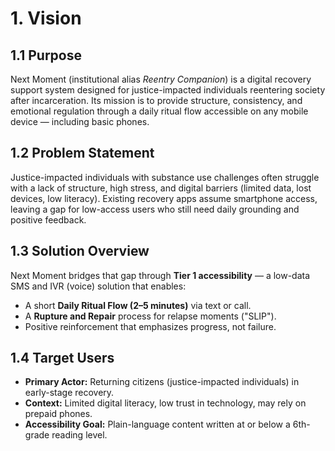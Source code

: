 # 1. Vision

## 1.1 Purpose
Next Moment (institutional alias *Reentry Companion*) is a digital recovery support system designed for justice-impacted individuals reentering society after incarceration.
Its mission is to provide structure, consistency, and emotional regulation through a daily ritual flow accessible on any mobile device — including basic phones.

## 1.2 Problem Statement
Justice-impacted individuals with substance use challenges often struggle with a lack of structure, high stress, and digital barriers (limited data, lost devices, low literacy).
Existing recovery apps assume smartphone access, leaving a gap for low-access users who still need daily grounding and positive feedback.

## 1.3 Solution Overview
Next Moment bridges that gap through **Tier 1 accessibility** — a low-data SMS and IVR (voice) solution that enables:
- A short **Daily Ritual Flow (2–5 minutes)** via text or call.
- A **Rupture and Repair** process for relapse moments ("SLIP").
- Positive reinforcement that emphasizes progress, not failure.

## 1.4 Target Users
- **Primary Actor:** Returning citizens (justice-impacted individuals) in early-stage recovery.
- **Context:** Limited digital literacy, low trust in technology, may rely on prepaid phones.
- **Accessibility Goal:** Plain-language content written at or below a 6th-grade reading level.
